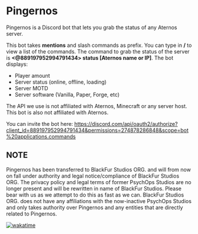 # Pingernos
Pingernos is a Discord bot that lets you grab the status of any Aternos server.

This bot takes **mentions** and slash commands as prefix. You can type in **/** to view a list of the commands.
The command to grab the status of the server is **<@889197952994791434> status [Aternos name or IP]**.
The bot displays:
- Player amount
- Server status (online, offline, loading)
- Server MOTD
- Server software (Vanilla, Paper, Forge, etc)

The API we use is not affiliated with Aternos, Minecraft or any server host. This bot is also not affiliated with Aternos.

You can invite the bot here: https://discord.com/api/oauth2/authorize?client_id=889197952994791434&permissions=274878286848&scope=bot%20applications.commands

## NOTE
Pingernos has been transferred to BlackFur Studios ORG. and will from now on fall under authority and legal notice/compliance of BlackFur Studios ORG. The privacy policy and legal terms of former PsychOps Studios are no longer present and will be rewritten in name of BlackFur Studios. Please bear with us as we attempt to do this as fast as we can. BlackFur Studios ORG. does not have any affiliations with the now-inactive PsychOps Studios and only takes authority over Pingernos and any entities that are directly related to Pingernos.

[![wakatime](https://wakatime.com/badge/user/d52b1622-edc5-41bf-860e-61df4e51e8d7/project/b18f7808-ec5f-4fd8-b123-50ea6a031909.svg)](https://wakatime.com/badge/user/d52b1622-edc5-41bf-860e-61df4e51e8d7/project/b18f7808-ec5f-4fd8-b123-50ea6a031909)
